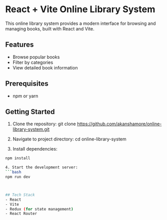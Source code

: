 # React + Vite Online Library System

This online library system provides a modern interface for browsing and managing books, built with React and Vite.

## Features

- Browse popular books
- Filter by categories
- View detailed book information

## Prerequisites

- npm or yarn

## Getting Started

1. Clone the repository:
   git clone https://github.com/akanshamore/online-library-system.git

2. Navigate to project directory:
   cd online-library-system

3. Install dependencies:

````bash
npm install

4. Start the development server:
```bash
npm run dev



## Tech Stack
- React
- Vite
- Redux (for state management)
- React Router

````

